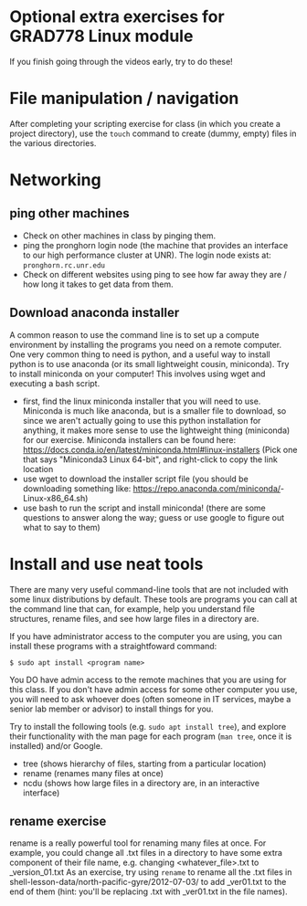# Optional extra exercises for GRAD778 Linux module
If you finish going through the videos early, try to do these! 

# File manipulation / navigation
After completing your scripting exercise for class (in which you create a project directory), use the `touch` command to create (dummy, empty) files in the various directories. 

# Networking
## ping other machines
* Check on other machines in class by pinging them. 
* ping the pronghorn login node (the machine that provides an interface to our high performance cluster at UNR). The login node exists at: `pronghorn.rc.unr.edu`
* Check on different websites using ping to see how far away they are / how long it takes to get data from them. 

## Download anaconda installer
A common reason to use the command line is to set up a compute environment by installing the programs you need on a remote computer. One very common thing to need is python, and a useful way to install python is to use anaconda (or its small lightweight cousin, miniconda). Try to install miniconda on your computer! This involves using wget and executing a bash script. 
* first, find the linux miniconda installer that you will need to use. Miniconda is much like anaconda, but is a smaller file to download, so since we aren't actually going to use this python installation for anything, it makes more sense to use the lightweight thing (miniconda) for our exercise. Miniconda installers can be found here: https://docs.conda.io/en/latest/miniconda.html#linux-installers (Pick one that says "Miniconda3 Linux 64-bit", and right-click to copy the link location
* use wget to download the installer script file (you should be downloading something like: https://repo.anaconda.com/miniconda/<blah blah blah>-Linux-x86_64.sh)
* use bash to run the script and install miniconda! (there are some questions to answer along the way; guess or use google to figure out what to say to them)

# Install and use neat tools
There are many very useful command-line tools that are not included with some linux distributions by default. These tools are programs you can call at the command line that can, for example, help you understand file structures, rename files, and see how large files in a directory are. 

If you have administrator access to the computer you are using, you can install these programs with a straightfoward command: 

`$ sudo apt install <program name>`

You DO have admin access to the remote machines that you are using for this class. If you don't have admin access for some other computer you use, you will need to ask whoever does (often someone in IT services, maybe a senior lab member or advisor) to install things for you.

Try to install the following tools (e.g. `sudo apt install tree`), and explore their functionality with the man page for each program (`man tree`, once it is installed) and/or Google.

* tree (shows hierarchy of files, starting from a particular location)
* rename (renames many files at once)
* ncdu (shows how large files in a directory are, in an interactive interface)

## rename exercise
rename is a really powerful tool for renaming many files at once. For example, you could change all .txt files in a directory to have some extra component of their file name, e.g. changing <whatever_file>.txt to <whatever file>_version_01.txt As an exercise, try using `rename` to rename all the .txt files in shell-lesson-data/north-pacific-gyre/2012-07-03/ to add _ver01.txt to the end of them (hint: you'll be replacing .txt with _ver01.txt in the file names). 